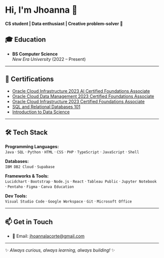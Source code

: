 # Hi, I'm Jhoanna 💐  

**CS student | Data enthusiast | Creative problem-solver 🚀**  

## 🎓 Education  
- **BS Computer Science**  
  *New Era University* (2022 – Present)  

---

## 🏅 Certifications  
- [Oracle Cloud Infrastructure 2023 AI Certified Foundations Associate](https://catalog-education.oracle.com/pls/certview/sharebadge?id=D6726A8D9AEECF5D2612DC954B548031A7A2A0A9B68AA5253C607548140B4228)  
- [Oracle Cloud Data Management 2023 Certified Foundations Associate](https://catalog-education.oracle.com/pls/certview/sharebadge?id=465C1E35EC48A253C94B1919F6A2960FCE586569ACCD1FC8AC2BB217800B6FFC)  
- [Oracle Cloud Infrastructure 2023 Certified Foundations Associate](https://catalog-education.oracle.com/pls/certview/sharebadge?id=ACB4482427F72EC27406B7A61DD10F07E69BB377021F20778B83D61AD8FE95D8)  
- [SQL and Relational Databases 101](https://courses.cognitiveclass.ai/certificates/06c346aeaec142609dffcb7c0bd36c73)  
- [Introduction to Data Science](https://www.credly.com/badges/44e0cb0a-ec70-4094-a1b4-bcb87cff7cd3/public_url)
---

## 🛠️ Tech Stack  

**Programming Languages:**  
`Java` · `SQL` · `Python` · `HTML` · `CSS` · `PHP` · `TypeScript` · `JavaScript` · `Shell`  

**Databases:**  
`IBM DB2 Cloud` · `Supabase`  

**Frameworks & Tools:**  
`Lucidchart` · `Bootstrap` · `Node.js` · `React` · `Tableau Public` · `Jupyter Notebook` · `Pentaho` · `Figma` · `Canva Education`  

**Dev Tools:**  
`Visual Studio Code` · `Google Workspace` · `Git` · `Microsoft Office`  

---

## 📫 Get in Touch  
- 📧 Email: [jhoannalacorte@gmail.com](mailto:jhoannalacorte@gmail.com)  

---

✨ *Always curious, always learning, always building!* ✨
